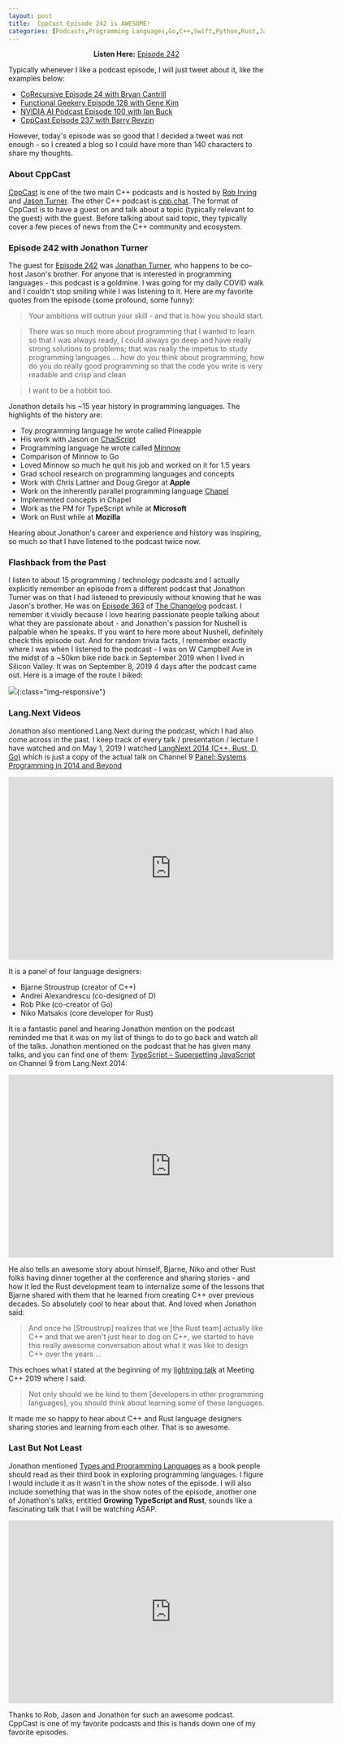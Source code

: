 ```yaml
---
layout: post
title:  CppCast Episode 242 is AWESOME!
categories: [Podcasts,Programming Languages,Go,C++,Swift,Python,Rust,JavaScript,TypeScript,Ruby ]
---
```


<center><b>Listen Here:</b> <a href="https://cppcast.com/nu-programming-languages-jonathan-turner/">Episode 242</a></center>

Typically whenever I like a podcast episode, I will just tweet about it, like the examples below:

* [CoRecursive Episode 24 with Bryan Cantrill](https://twitter.com/code_report/status/1200112950586966016?s=20)
* [Functional Geekery Episode 128 with Gene Kim](https://twitter.com/code_report/status/1199407456461316097?s=20)
* [NVIDIA AI Podcast Episode 100 with Ian Buck](https://twitter.com/code_report/status/1185248371365142528?s=20)
* [CppCast Episode 237 with Barry Revzin](https://twitter.com/code_report/status/1236362054715486209?s=20)

However, today's episode was so good that I decided a tweet was not enough - so I created a blog so I could have more than 140 characters to share my thoughts.

### About CppCast

[CppCast](https://cppcast.com/) is one of the two main C++ podcasts and is hosted by [Rob Irving](https://twitter.com/robwirving) and [Jason Turner](https://twitter.com/lefticus). The other C++ podcast is [cpp.chat](https://cpp.chat/). The format of CppCast is to have a guest on and talk about a topic (typically relevant to the guest) with the guest. Before talking about said topic, they typically cover a few pieces of news from the C++ community and ecosystem.

### Episode 242 with Jonathon Turner

The guest for [Episode 242](https://cppcast.com/nu-programming-languages-jonathan-turner/) was [Jonathan Turner](https://twitter.com/jntrnr), who happens to be co-host Jason's brother. For anyone that is interested in programming languages - this podcast is a goldmine. I was going for my daily COVID walk and I couldn't stop smiling while I was listening to it. Here are my favorite quotes from the episode (some profound, some funny):

> Your ambitions will outrun your skill - and that is how you should start.

> There was so much more about programming that I wanted to learn so that I was always ready, I could always go deep and have really strong solutions to problems; that was really the impetus to study programming languages ... how do you think about programming, how do you do really good programming so that the code you write is very readable and crisp and clean

> I want to be a hobbit too.

Jonathon details his ~15 year history in programming languages. The highlights of the history are:

* Toy programming language he wrote called Pineapple
* His work with Jason on [ChaiScript](http://chaiscript.com/)
* Programming language he wrote called [Minnow](https://github.com/jonathandturner/minnow-language)
* Comparison of Minnow to Go
* Loved Minnow so much he quit his job and worked on it for 1.5 years
* Grad school research on programming languages and concepts
* Work with Chris Lattner and Doug Gregor at **Apple**
* Work on the inherently parallel programming language [Chapel](https://chapel-lang.org/)
* Implemented concepts in Chapel
* Work as the PM for TypeScript while at **Microsoft**
* Work on Rust while at **Mozilla**

Hearing about Jonathon's career and experience and history was inspiring, so much so that I have listened to the podcast twice now.

### Flashback from the Past

I listen to about 15 programming / technology podcasts and I actually explicitly remember an episode from a different podcast that Jonathon Turner was on that I had listened to previously without knowing that he was Jason's brother. He was on [Episode 363](https://changelog.com/podcast/363) of [The Changelog](https://changelog.com/) podcast. I remember it vividly because I love hearing passionate people talking about what they are passionate about - and Jonathon's passion for Nushell is palpable when he speaks. If you want to here more about Nushell, definitely check this episode out. And for random trivia facts, I remember exactly where I was when I listened to the podcast - I was on W Campbell Ave in the midst of a ~50km bike ride back in September 2019 when I lived in Silicon Valley. It was on September 8, 2019 4 days after the podcast came out. Here is a image of the route I biked:

![](/images/bike_ride.PNG){:class="img-responsive"}

### Lang.Next Videos

Jonathon also mentioned Lang.Next during the podcast, which I had also come across in the past. I keep track of every talk / presentation / lecture I have watched and on May 1, 2019 I watched [LangNext 2014 (C++, Rust, D, Go)](https://www.youtube.com/watch?v=BBbv1ej0fFo) which is just a copy of the actual talk on Channel 9 [Panel: Systems Programming in 2014 and Beyond](https://channel9.msdn.com/Events/Lang-NEXT/Lang-NEXT-2014/Panel-Systems-Programming-Languages-in-2014-and-Beyond)

<p align="center"><iframe width="640" height="360" src="https://www.youtube.com/embed/BBbv1ej0fFo" frameborder="0" allow="accelerometer; autoplay; encrypted-media; gyroscope; picture-in-picture" allowfullscreen></iframe></p>

It is a panel of four language designers:

* Bjarne Stroustrup (creator of C++)
* Andrei Alexandrescu (co-designed of D)
* Rob Pike (co-creator of Go)
* Niko Matsakis (core developer for Rust)

It is a fantastic panel and hearing Jonathon mention on the podcast reminded me that it was on my list of things to do to go back and watch all of the talks. Jonathon mentioned on the podcast that he has given many talks, and you can find one of them: [TypeScript – Supersetting JavaScript](https://channel9.msdn.com/Events/Lang-NEXT/Lang-NEXT-2014/TypeScript-Supersetting-JavaScript/) on Channel 9 from Lang.Next 2014: 

<p align="center"><iframe src="https://channel9.msdn.com/Events/Lang-NEXT/Lang-NEXT-2014/TypeScript-Supersetting-JavaScript/player" width="640" height="360" allowFullScreen frameBorder="0" title="TypeScript – Supersetting JavaScript - Microsoft Channel 9 Video"></iframe></p>

He also tells an awesome story about himself, Bjarne, Niko and other Rust folks having dinner together at the conference and sharing stories - and how it led the Rust development team to internalize some of the lessons that Bjarne shared with them that he learned from creating C++ over previous decades. So absolutely cool to hear about that. And loved when Jonathon said:

> And once he [Stroustrup] realizes that we [the Rust team] actually like C++ and that we aren't just hear to dog on C++, we started to have this really awesome conversation about what it was like to design C++ over the years ...

This echoes what I stated at the beginning of my [lightning talk](https://www.youtube.com/watch?v=tsfaE-eDusg) at Meeting C++ 2019 where I said:

> Not only should we be kind to them [developers in other programming languages], you should think about learning some of these languages.

It made me so happy to hear about C++ and Rust language designers sharing stories and learning from each other. That is so awesome.

### Last But Not Least

Jonathon mentioned [Types and Programming Languages](https://www.cis.upenn.edu/~bcpierce/tapl/) as a book people should read as their third book in exploring programming languages. I figure I would include it as it wasn't in the show notes of the episode. I will also include something that was in the show notes of the episode, another one of Jonathon's talks, entitled **Growing TypeScript and Rust**, sounds like a fascinating talk that I will be watching ASAP.

<p align="center"><iframe width="640" height="360" src="https://www.youtube.com/embed/s87cTnmfM0k" frameborder="0" allow="accelerometer; autoplay; encrypted-media; gyroscope; picture-in-picture" allowfullscreen></iframe></p>

Thanks to Rob, Jason and Jonathon for such an awesome podcast. CppCast is one of my favorite podcasts and this is hands down one of my favorite episodes.
